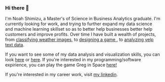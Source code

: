 ### Hi there 👋
I'm Noah Shimizu, a Master's of Science in Business Analytics graduate. I'm currently looking for work, and trying to further expand my data science and machine learning skillset so as to better help businesses better help customers and improve profits. Over time I have built a wealth of projects, from <a href = https://github.com/NoahCSCS/Adversarial-Attacks-on-Weather-Dataset>classifying weather images</a>, to <a href = https://github.com/NoahCSCS/Greg-In-Space>designing a game </a>, to <a href = https://github.com/NoahCSCS/Marketing-Project>analyzing yelp text data</a>.

If you want to see some of my data analysis and visualization skills, you can look <a href = https://docs.google.com/document/d/1Cua_Y-c4aNbhReNnVx1oeOdrQeBVtg7wU9MEVoKfUaI/view>here</a> or <a href = https://drive.google.com/file/d/1nOKN1sadghd5uj0Diy2CbxNtpX45zkNH/view>here</a>. If you're interested in my programming/software expirience, you can play the game Greg in Space <a href = https://gloriatheduck.itch.io/greg-in-space>here!</a>

If you're interested in my career work, visit <a href = https://www.linkedin.com/in/noah-shimizu/>my linkedin</a>.
